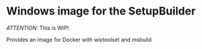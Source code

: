 # Windows image for the SetupBuilder

_ATTENTION:_ This is WIP!

Provides an image for Docker with wixtoolset and msbuild

